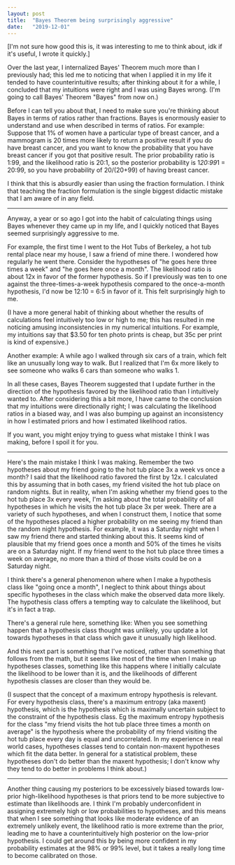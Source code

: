 ```yaml
---
layout: post
title:  "Bayes Theorem being surprisingly aggressive"
date:   "2019-12-01"
---
```


[I'm not sure how good this is, it was interesting to me to think about, idk if it's useful, I wrote it quickly.]

Over the last year, I internalized Bayes' Theorem much more than I previously had; this led me to noticing that when I applied it in my life it tended to have counterintuitive results; after thinking about it for a while, I concluded that my intuitions were right and I was using Bayes wrong. (I'm going to call Bayes' Theorem "Bayes" from now on.)

Before I can tell you about that, I need to make sure you're thinking about Bayes in terms of ratios rather than fractions. Bayes is enormously easier to understand and use when described in terms of ratios. For example: Suppose that 1% of women have a particular type of breast cancer, and a mammogram is 20 times more likely to return a positive result if you do have breast cancer, and you want to know the probability that you have breast cancer if you got that positive result. The prior probability ratio is 1:99, and the likelihood ratio is 20:1, so the posterior probability is 1*20:99*1 = 20:99, so you have probability of 20/(20+99) of having breast cancer.

I think that this is absurdly easier than using the fraction formulation. I think that teaching the fraction formulation is the single biggest didactic mistake that I am aware of in any field.

---

Anyway, a year or so ago I got into the habit of calculating things using Bayes whenever they came up in my life, and I quickly noticed that Bayes seemed surprisingly aggressive to me.

For example, the first time I went to the Hot Tubs of Berkeley, a hot tub rental place near my house, I saw a friend of mine there. I wondered how regularly he went there. Consider the hypotheses of "he goes here three times a week" and "he goes here once a month". The likelihood ratio is about 12x in favor of the former hypothesis. So if I previously was ten to one against the three-times-a-week hypothesis compared to the once-a-month hypothesis, I'd now be 12:10 = 6:5 in favor of it. This felt surprisingly high to me.

(I have a more general habit of thinking about whether the results of calculations feel intuitively too low or high to me; this has resulted in me noticing amusing inconsistencies in my numerical intuitions. For example, my intuitions say that $3.50 for ten photo prints is cheap, but 35c per print is kind of expensive.)

Another example: A while ago I walked through six cars of a train, which felt like an unusually long way to walk. But I realized that I'm 6x more likely to see someone who walks 6 cars than someone who walks 1.

In all these cases, Bayes Theorem suggested that I update further in the direction of the hypothesis favored by the likelihood ratio than I intuitively wanted to. After considering this a bit more, I have came to the conclusion that my intuitions were directionally right; I was calculating the likelihood ratios in a biased way, and I was also bumping up against an inconsistency in how I estimated priors and how I estimated likelihood ratios.

If you want, you might enjoy trying to guess what mistake I think I was making, before I spoil it for you.

---

Here's the main mistake I think I was making. Remember the two hypotheses about my friend going to the hot tub place 3x a week vs once a month? I said that the likelihood ratio favored the first by 12x. I calculated this by assuming that in both cases, my friend visited the hot tub place on random nights. But in reality, when I'm asking whether my friend goes to the hot tub place 3x every week, I'm asking about the total probability of all hypotheses in which he visits the hot tub place 3x per week. There are a variety of such hypotheses, and when I construct them, I notice that some of the hypotheses placed a higher probability on me seeing my friend than the random night hypothesis. For example, it was a Saturday night when I saw my friend there and started thinking about this. It seems kind of plausible that my friend goes once a month and 50% of the times he visits are on a Saturday night. If my friend went to the hot tub place three times a week on average, no more than a third of those visits could be on a Saturday night.

I think there's a general phenomenon where when I make a hypothesis class like "going once a month", I neglect to think about things about specific hypotheses in the class which make the observed data more likely. The hypothesis class offers a tempting way to calculate the likelihood, but it's in fact a trap.

There's a general rule here, something like: When you see something happen that a hypothesis class thought was unlikely, you update a lot towards hypotheses in that class which gave it unusually high likelihood.

And this next part is something that I've noticed, rather than something that follows from the math, but it seems like most of the time when I make up hypotheses classes, something like this happens where I initially calculate the likelihood to be lower than it is, and the likelihoods of different hypothesis classes are closer than they would be.

(I suspect that the concept of a maximum entropy hypothesis is relevant. For every hypothesis class, there's a maximum entropy (aka maxent) hypothesis, which is the hypothesis which is maximally uncertain subject to the constraint of the hypothesis class. Eg the maximum entropy hypothesis for the class "my friend visits the hot tub place three times a month on average" is the hypothesis where the probability of my friend visiting the hot tub place every day is equal and uncorrelated. In my experience in real world cases, hypotheses classes tend to contain non-maxent hypotheses which fit the data better. In general for a statistical problem, these hypotheses don't do better than the maxent hypothesis; I don't know why they tend to do better in problems I think about.)

---

Another thing causing my posteriors to be excessively biased towards low-prior high-likelihood hypotheses is that priors tend to be more subjective to estimate than likelihoods are. I think I'm probably underconfident in assigning extremely high or low probabilities to hypotheses, and this means that when I see something that looks like moderate evidence of an extremely unlikely event, the likelihood ratio is more extreme than the prior, leading me to have a counterintuitively high posterior on the low-prior hypothesis. I could get around this by being more confident in my probability estimates at the 98% or 99% level, but it takes a really long time to become calibrated on those.
